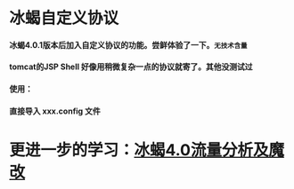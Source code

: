 # 冰蝎自定义协议

#### 冰蝎4.0.1版本后加入自定义协议的功能。尝鲜体验了一下。`无技术含量`

#### tomcat的JSP Shell 好像用稍微复杂一点的协议就寄了。其他没测试过



#### 使用：

#### 直接导入 xxx.config 文件



# 更进一步的学习：[冰蝎4.0流量分析及魔改](https://xz.aliyun.com/t/12453)

